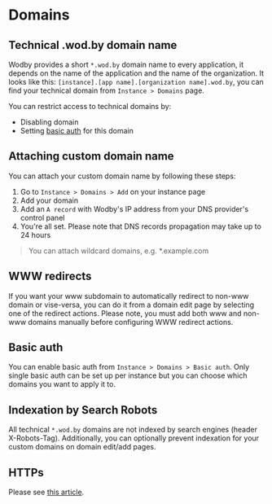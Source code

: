 # Domains

## Technical .wod.by domain name

Wodby provides a short `*.wod.by` domain name to every application, it depends on the name of the application and the name of the organization. It looks like this: `[instance].[app name].[organization name].wod.by`, you can find your technical domain from `Instance > Domains` page.

You can restrict access to technical domains by:

* Disabling domain
* Setting [basic auth](#basic-auth) for this domain

## Attaching custom domain name

You can attach your custom domain name by following these steps:

1. Go to `Instance > Domains > Add` on your instance page
2. Add your domain
3. Add an `A record` with Wodby's IP address from your DNS provider's control panel
4. You're all set. Please note that DNS records propagation may take up to 24 hours

> You can attach wildcard domains, e.g. *.example.com

## WWW redirects

If you want your www subdomain to automatically redirect to non-www domain or vise-versa, you can do it from a domain edit page by selecting one of the redirect actions. Please note, you must add both www and non-www domains manually before configuring WWW redirect actions.

## Basic auth

You can enable basic auth from `Instance > Domains > Basic auth`. Only single basic auth can be set up per instance but you can choose which domains you want to apply it to.

## Indexation by Search Robots

All technical `*.wod.by` domains are not indexed by search engines (header X-Robots-Tag). Additionally, you can optionally prevent indexation for your custom domains on domain edit/add pages.

## HTTPs

Please see [this article](ssl.md).
